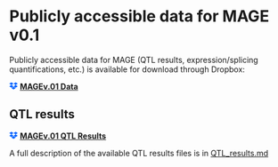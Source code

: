 # Publicly accessible data for MAGE v0.1

Publicly accessible data for MAGE (QTL results, expression/splicing quantifications, etc.) is available for download through Dropbox:

<img src="/images/dropbox.png" width="15" style="float: bottom;"> **[MAGEv.01 Data](https://www.dropbox.com/scl/fo/x37i95777zm0l0db1ngh0/h?rlkey=lpl5n6e82gh7tctr588m9vort&dl=0)**

## QTL results

<img src="/images/dropbox.png" width="15" style="float: bottom;"> **[MAGEv.01 QTL Results](https://www.dropbox.com/scl/fo/x37i95777zm0l0db1ngh0/h/QTL_results?dl=0&subfolder_nav_tracking=1)**

A full description of the available QTL results files is in [QTL_results.md](/data/QTL_results.md)

<br><br>
